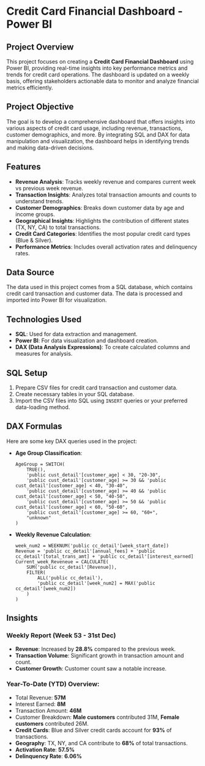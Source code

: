 # Credit Card Financial Dashboard - Power BI

## Project Overview

This project focuses on creating a **Credit Card Financial Dashboard** using Power BI, providing real-time insights into key performance metrics and trends for credit card operations. The dashboard is updated on a weekly basis, offering stakeholders actionable data to monitor and analyze financial metrics efficiently.

## Project Objective

The goal is to develop a comprehensive dashboard that offers insights into various aspects of credit card usage, including revenue, transactions, customer demographics, and more. By integrating SQL and DAX for data manipulation and visualization, the dashboard helps in identifying trends and making data-driven decisions.

## Features

- **Revenue Analysis**: Tracks weekly revenue and compares current week vs previous week revenue.
- **Transaction Insights**: Analyzes total transaction amounts and counts to understand trends.
- **Customer Demographics**: Breaks down customer data by age and income groups.
- **Geographical Insights**: Highlights the contribution of different states (TX, NY, CA) to total transactions.
- **Credit Card Categories**: Identifies the most popular credit card types (Blue & Silver).
- **Performance Metrics**: Includes overall activation rates and delinquency rates.

## Data Source

The data used in this project comes from a SQL database, which contains credit card transaction and customer data. The data is processed and imported into Power BI for visualization.

## Technologies Used

- **SQL**: Used for data extraction and management.
- **Power BI**: For data visualization and dashboard creation.
- **DAX (Data Analysis Expressions)**: To create calculated columns and measures for analysis.

## SQL Setup

1. Prepare CSV files for credit card transaction and customer data.
2. Create necessary tables in your SQL database.
3. Import the CSV files into SQL using `INSERT` queries or your preferred data-loading method.

## DAX Formulas

Here are some key DAX queries used in the project:

- **Age Group Classification**:
    ```DAX
    AgeGroup = SWITCH(
        TRUE(),
        'public cust_detail'[customer_age] < 30, "20-30",
        'public cust_detail'[customer_age] >= 30 && 'public cust_detail'[customer_age] < 40, "30-40",
        'public cust_detail'[customer_age] >= 40 && 'public cust_detail'[customer_age] < 50, "40-50",
        'public cust_detail'[customer_age] >= 50 && 'public cust_detail'[customer_age] < 60, "50-60",
        'public cust_detail'[customer_age] >= 60, "60+",
        "unknown"
    )
    ```

- **Weekly Revenue Calculation**:
    ```DAX
    week_num2 = WEEKNUM('public cc_detail'[week_start_date])
    Revenue = 'public cc_detail'[annual_fees] + 'public cc_detail'[total_trans_amt] + 'public cc_detail'[interest_earned]
    Current_week_Reveneue = CALCULATE(
        SUM('public cc_detail'[Revenue]),
        FILTER(
            ALL('public cc_detail'),
            'public cc_detail'[week_num2] = MAX('public cc_detail'[week_num2])
        )
    )
    ```

## Insights

### Weekly Report (Week 53 - 31st Dec)

- **Revenue**: Increased by **28.8%** compared to the previous week.
- **Transaction Volume**: Significant growth in transaction amount and count.
- **Customer Growth**: Customer count saw a notable increase.

### Year-To-Date (YTD) Overview:

- Total Revenue: **57M**
- Interest Earned: **8M**
- Transaction Amount: **46M**
- Customer Breakdown: **Male customers** contributed 31M, **Female customers** contributed 26M.
- **Credit Cards**: Blue and Silver credit cards account for **93%** of transactions.
- **Geography**: TX, NY, and CA contribute to **68%** of total transactions.
- **Activation Rate**: **57.5%**
- **Delinquency Rate**: **6.06%**

